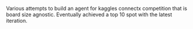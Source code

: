 Various attempts to build an agent for kaggles connectx competition that is board size agnostic. Eventually achieved a top 10 spot with the latest iteration.
